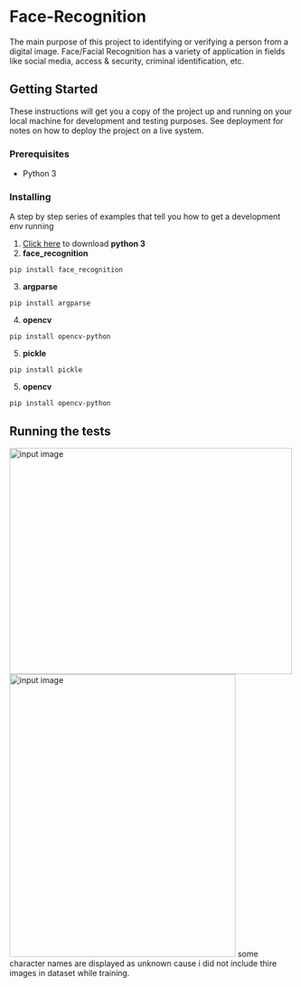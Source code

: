 # Face-Recognition
The main purpose of this project to identifying or verifying a person from a digital image. Face/Facial Recognition has a variety of application in fields like social media, access & security, criminal identification, etc.
## Getting Started

These instructions will get you a copy of the project up and running on your local machine for development and testing purposes. See deployment for notes on how to deploy the project on a live system.
### Prerequisites
* Python 3
### Installing
A step by step series of examples that tell you how to get a development env running
1. [Click here](https://www.python.org/downloads/) to download **python 3**
2. **face_recognition**
```
pip install face_recognition
```
3. **argparse**
```
pip install argparse
```
4. **opencv**
```
pip install opencv-python
```
5. **pickle**
```
pip install pickle
```
5. **opencv**
```
pip install opencv-python
```
## Running the tests

<img align="left" width="500" height="400" title="input image" src="https://github.com/ajinkyagholape1998/Face-Recognition/blob/master/Face%20Recognition/input%20images/avg.jpg">

<img width="400" height="500" title="input image" src="https://github.com/ajinkyagholape1998/Face-Recognition/blob/master/Face%20Recognition/output/2019-05-2910:58:58.jpg">
some character names are displayed as unknown cause i did not include thire images in dataset while training.

